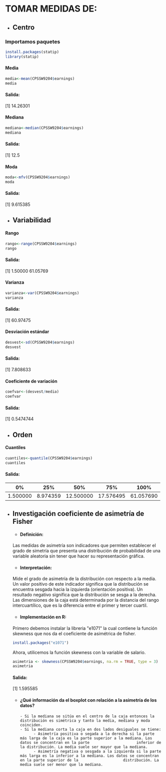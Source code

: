 # TOMAR MEDIDAS DE:
- ## Centro

### Importamos paquetes
```R
install.packages(statip)
library(statip) 
```

#### Media
```R
media<-mean(CPSSW9204$earnings)
media
```
#### Salida:
[1] 14.26301


#### Mediana
```R
mediana<-median(CPSSW9204$earnings)
mediana
```
#### Salida:
[1] 12.5


#### Moda
```R
moda<-mfv(CPSSW9204$earnings)
moda
```
#### Salida:
[1] 9.615385


- ## Variabilidad
#### Rango
```R
rango<-range(CPSSW9204$earnings)
rango
```
#### Salida:
[1]  1.50000 61.05769


#### Varianza
```R
varianza<-var(CPSSW9204$earnings)
varianza
```
#### Salida:
[1] 60.97475


#### Desviación estándar
```R
desvest<-sd(CPSSW9204$earnings)
desvest
```
#### Salida:
[1] 7.808633


#### Coeficiente de variación
```R
coefvar<-(desvest/media)
coefvar
```
#### Salida:
[1] 0.5474744


- ## Orden
#### Cuantiles
```R
cuantiles<-quantile(CPSSW9204$earnings)
cuantiles
```
#### Salida:
|       0%  |     25%    |   50%  |     75% |     100% |
|-----------|-----------|--------|--------|------------|
| 1.500000 | 8.974359 |12.500000| 17.576495| 61.057690|


- ## Investigación coeficiente de asimetría de Fisher
  - #### Definición: 
  Las medidas de asimetría son indicadores que permiten establecer el grado de simetría que presenta una distribución de probabilidad de una variable aleatoria sin   tener que hacer su representación gráfica. 
  
  - #### Interpretación:
  Mide el grado de asimetría de la distribución con respecto a la media. Un valor positivo de este indicador significa que la distribución se encuentra sesgada       hacia la izquierda (orientación positiva). Un resultado negativo significa que la distribución se sesga a la derecha. Las dimensiones de la caja está determinada por la distancia del rango intercuartílico, que es la diferencia entre el primer y tercer cuartil.
  
  - #### Implementación en R:
  Primero debemos instalar la libreria "e1071" la cual contiene la función skewness que nos da el coeficiente de asimétrica de fisher.
  ```R
  install.packages("e1071")
  ```
  Ahora, utilicemos la función skewness con la variable de salario.
  ```R
  asimetria <- skewness(CPSSW9204$earnings, na.rm = TRUE, type = 3)
  asimetria
  ```
  #### Salida:
  [1] 1.595585
  
  - #### ¿Qué información da el boxplot con relación a la asimetría de los datos?
        - Si la mediana se sitúa en el centro de la caja entonces la distribución es simétrica y tanto la media, mediana y moda coinciden.
        - Si la mediana corta la caja en dos lados desiguales se tiene:
              - Asimetría positiva o segada a la derecha si la parte más larga de la caja es la parte superior a la mediana. Los datos se concentran en la parte                     inferior de la distribución. La media suele ser mayor que la mediana.
              - Asimetría negativa o sesgada a la izquierda si la parte más larga es la inferior a la mediana. Los datos se concentran en la parte superior de la                    distribución. La media suele ser menor que la mediana.
  
  
  


